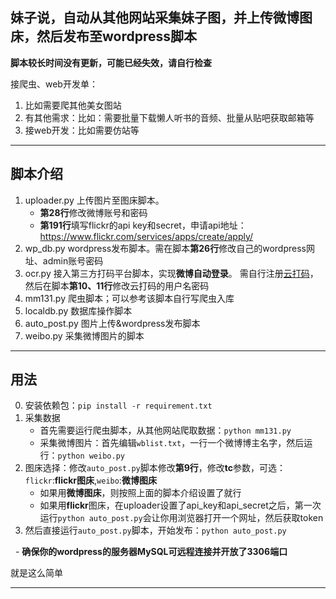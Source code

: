 ## 妹子说，自动从其他网站采集妹子图，并上传微博图床，然后发布至wordpress脚本

**脚本较长时间没有更新，可能已经失效，请自行检查**
 


接爬虫、web开发单：
1. 比如需要爬其他美女图站
2. 有其他需求：比如：需要批量下载懒人听书的音频、批量从贴吧获取邮箱等
3. 接web开发：比如需要仿站等


----

## 脚本介绍

1. uploader.py 上传图片至图床脚本。
    - **第28行**修改微博账号和密码
    - **第191行**填写flickr的api key和secret，申请api地址：https://www.flickr.com/services/apps/create/apply/
2. wp_db.py wordpress发布脚本。需在脚本**第26行**修改自己的wordpress网址、admin账号密码
3. ocr.py 接入第三方打码平台脚本，实现**微博自动登录**。 需自行注册[云打码](http://yundama.com)，然后在脚本**第10、11行**修改云打码的用户名密码
4. mm131.py 爬虫脚本；可以参考该脚本自行写爬虫入库
5. localdb.py 数据库操作脚本
6. auto_post.py 图片上传&wordpress发布脚本
7. weibo.py 采集微博图片的脚本

----

## 用法

0. 安装依赖包：`pip install -r requirement.txt`
1. 采集数据
    - 首先需要运行爬虫脚本，从其他网站爬取数据：`python mm131.py`
    - 采集微博图片：首先编辑`wblist.txt`，一行一个微博博主名字，然后运行：`python weibo.py`
2. 图床选择：修改`auto_post.py`脚本修改**第9行**，修改**tc**参数，可选：`flickr`:**flickr图床**,`weibo`:**微博图床**
    - 如果用**微博图床**，则按照上面的脚本介绍设置了就行
    - 如果用**flickr**图床，在uploader设置了api_key和api_secret之后，第一次运行`python auto_post.py`会让你用浏览器打开一个网址，然后获取token
2. 然后直接运行`auto_post.py`脚本，开始发布：`python auto_post.py`

    - **确保你的wordpress的服务器MySQL可远程连接并开放了3306端口**

就是这么简单


----


